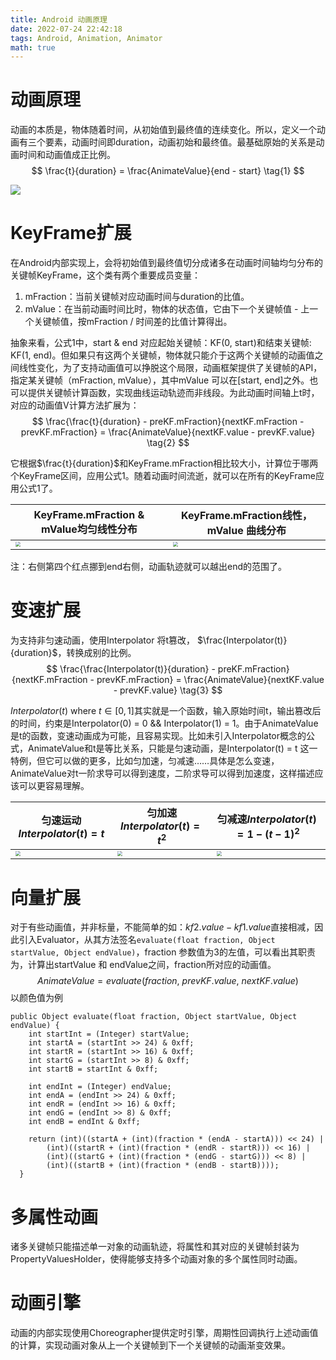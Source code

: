 ```yaml
---
title: Android 动画原理
date: 2022-07-24 22:42:18
tags: Android, Animation, Animator
math: true
---
```


# 动画原理

动画的本质是，物体随着时间，从初始值到最终值的连续变化。所以，定义一个动画有三个要素，动画时间即duration，动画初始和最终值。最基础原始的关系是动画时间和动画值成正比例。
$$
\frac{t}{duration} = \frac{AnimateValue}{end - start} \tag{1}
$$

![](https://p.ipic.vip/3vgwve.jpg)

# KeyFrame扩展

在Android内部实现上，会将初始值到最终值切分成诸多在动画时间轴均匀分布的关键帧KeyFrame，这个类有两个重要成员变量：

1. mFraction：当前关键帧对应动画时间与duration的比值。
2. mValue：在当前动画时间比时，物体的状态值，它由下一个关键帧值 - 上一个关键帧值，按mFraction / 时间差的比值计算得出。

抽象来看，公式$1$中，start & end 对应起始关键帧：KF(0, start)和结束关键帧: KF(1, end)。但如果只有这两个关键帧，物体就只能介于这两个关键帧的动画值之间线性变化，为了支持动画值可以挣脱这个局限，动画框架提供了关键帧的API，指定某关键帧（mFraction, mValue），其中mValue 可以在[start, end]之外。也可以提供关键帧计算函数，实现曲线运动轨迹而非线段。为此动画时间轴上t时，对应的动画值V计算方法扩展为：
$$
\frac{\frac{t}{duration} - preKF.mFraction}{nextKF.mFraction - prevKF.mFraction} = \frac{AnimateValue}{nextKF.value - prevKF.value} \tag{2}
$$

它根据$\frac{t}{duration}$和KeyFrame.mFraction相比较大小，计算位于哪两个KeyFrame区间，应用公式$1$。随着动画时间流逝，就可以在所有的KeyFrame应用公式$1$了。

| KeyFrame.mFraction & mValue均匀线性分布                      | KeyFrame.mFraction线性，mValue 曲线分布                      |
| ------------------------------------------------------------ | ------------------------------------------------------------ |
| <img src="https://p.ipic.vip/xw8u0r.jpg" style="zoom:50%;" /> | <img src="https://p.ipic.vip/9vuhf0.jpg" style="zoom:50%;" /> |



注：右侧第四个红点挪到end右侧，动画轨迹就可以越出end的范围了。



# 变速扩展

为支持非匀速动画，使用Interpolator 将t篡改， $\frac{Interpolator(t)}{duration}$，转换成别的比例。
$$
\frac{\frac{Interpolator(t)}{duration} - preKF.mFraction}{nextKF.mFraction - prevKF.mFraction} = \frac{AnimateValue}{nextKF.value - prevKF.value} \tag{3}
$$

$Interpolator(t)\text{ where } t\in[0, 1]$其实就是一个函数，输入原始时间t，输出篡改后的时间，约束是Interpolator(0) = 0 && Interpolator(1) = 1。由于AnimateValue 是t的函数，变速动画成为可能，且容易实现。比如未引入Interpolator概念的公式，AnimateValue和t是等比关系，只能是匀速动画，是Interpolator(t) = t 这一特例，但它可以做的更多，比如匀加速，匀减速……具体是怎么变速，AnimateValue对t一阶求导可以得到速度，二阶求导可以得到加速度，这样描述应该可以更容易理解。

| 匀速运动 $Interpolator(t) = t$                               | 匀加速$Interpolator(t) = t^2$                                | 匀减速$Interpolator(t) = 1 - ( t - 1 ) ^ 2$                  |
| ------------------------------------------------------------ | ------------------------------------------------------------ | ------------------------------------------------------------ |
| <img src="https://p.ipic.vip/nwt407.jpg" style="zoom:50%;" /> | <img src="https://p.ipic.vip/ajhcam.jpg" style="zoom:50%;" /> | <img src="https://p.ipic.vip/6whz0k.jpg" style="zoom:50%;" /> |



# 向量扩展

对于有些动画值，并非标量，不能简单的如：$kf2.value - kf1.value$直接相减，因此引入Evaluator，从其方法签名`evaluate(float fraction, Object startValue, Object endValue)`，fraction 参数值为$3$的左值，可以看出其职责为，计算出startValue 和 endValue之间，fraction所对应的动画值。
$$
AnimateValue = evaluate(fraction, \ prevKF.value, \ nextKF.value) \tag{4}
$$
以颜色值为例

```javaj a
public Object evaluate(float fraction, Object startValue, Object endValue) {
    int startInt = (Integer) startValue;
    int startA = (startInt >> 24) & 0xff;
    int startR = (startInt >> 16) & 0xff;
    int startG = (startInt >> 8) & 0xff;
    int startB = startInt & 0xff;

    int endInt = (Integer) endValue;
    int endA = (endInt >> 24) & 0xff;
    int endR = (endInt >> 16) & 0xff;
    int endG = (endInt >> 8) & 0xff;
    int endB = endInt & 0xff;

    return (int)((startA + (int)(fraction * (endA - startA))) << 24) |
        (int)((startR + (int)(fraction * (endR - startR))) << 16) |
        (int)((startG + (int)(fraction * (endG - startG))) << 8) |
        (int)((startB + (int)(fraction * (endB - startB))));
  }
```

# 多属性动画

诸多关键帧只能描述单一对象的动画轨迹，将属性和其对应的关键帧封装为PropertyValuesHolder，使得能够支持多个动画对象的多个属性同时动画。

# 动画引擎

动画的内部实现使用Choreographer提供定时引擎，周期性回调执行上述动画值的计算，实现动画对象从上一个关键帧到下一个关键帧的动画渐变效果。



